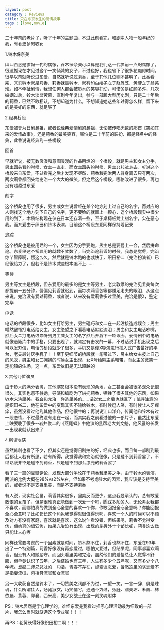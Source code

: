 ```yaml
---
layout: post
category : Reviews
title: 只在东京发生的爱情故事
tags : [love,movie]
---
```



二十年前的老片子，听了十年的主题曲，不过此刻看完，和剧中人物一般年纪的我，有着更多的收获

1.铃木保奈美

山口百惠是爹妈一代的偶像，铃木保奈美可以算是我们这一代靠前一点的偶像了，很遗憾现在才见过这个一笑倾城的女子，不过也好，我也省下了很多花痴的时间。很早以前就听说过东爱，自然就听说过莉香，至于其他几位则不甚明了，此番看完，其实铃木就是莉香，莉香就是铃木，就有如白娘子之于赵雅芝，黄蓉之于翁美玲。如不牵扯剧情，我想任何人都会被铃木的笑容打动，可惜的是红颜多舛，几次婚姻过后，铃木淡出荧幕，直到今年复出，参与一部超大型历史剧，只是二十年后的莉香，已然不敢相认，不想知道为什么，不想知道她这些年过得怎么样，留下来的是美好的东西，就足够了

2.经典桥段

东爱被誉为日剧鼻祖，或者说经典爱情剧的鼻祖，无论被传唱无数的那首《突如其来的爱情故事》，还是莉香的最美笑容，哪怕是二十年前的装扮，都是经典中的经典，此番说说经典的一些桥段

回首

早就听说，被无数浪漫和意图浪漫的作品用烂的一个桥段，就是男主和女主分手，男主回头看的时候，女主一直走，而女主回头的时候，男主又转过身去。听说这个桥段来自东爱，不过看完之后才发现不尽然，莉香和完治两人背身离去只有两次，两次莉香都回头给完治一个大大的微笑，但之后这个桥段，哪怕改进了很多，再也没有超越过东爱

刻字

这个桥段也用了很多，男主或女主说曾经在某个地方刻上过自己的名字，而对应的人则找这个地方刻下自己的名字，更不要脸的就画上一颗心，这个桥段现实中很少用的到了，木质结构现在仅在日本还存着一些，至于桌椅板凳上刻名字，实在恶心我。而东爱由于织田和铃木表演，目前这个桥段东爱同样保持着记录

追踪

这个桥段也是被用烂的一个，女主因为分手要跑，男主总是要愣上一会，然后拼命追。东爱里这个桥段用的就数不胜数了，当完治追莉香的时候，我总是觉得，完治你丫智障啊，愣这么久，然后就是铃木跑的也忒快了，织田裕二（完治扮演者）已经很给力了，但若不是铃木减速根本追不上……

等待

男主等女主是桥段，但东爱用的最多的是女主等男主，老实敦厚的完治见里美每次都提前十五分钟，偏偏见莉香就迟到，而每次莉香苦等都赚足老夫的眼泪，从这点来说，完治没有爱过莉香，或者说，从来没有爱莉香多过里美，完治是傻X，鉴定完毕

电话

电话的桥段很多，比如女主打给男主，男主碰巧和女二在一起没接造成误会；男主幡然醒悟打电话给女主，女主绝望之下看着电话默默流泪；男主和女主电话吵嘴，然后女二打电话进来听到男主喊女主的名字然后开启下一轮误会。爱情剧中的电话就像悬疑片中的手枪，只要出现了，就肯定有击发的一幕，不过话说手机出现之后可以发短信，电话的桥段就少了很多，手机又是傻X导演进行插入式广告最好的平台，老夫最讨厌手机了！！至于更细节的桥段就一笔带过下，男主给女主披上自己的风衣，男主和女二拥抱的时候女主出现，女X号给男主系鞋带，而女主的微笑一定能镇的住场，这一点，东爱依旧是无法超越的

3.其他几位演员

由于铃木的满分表演，其他演员根本没有表现的余地，女二甚至会被很多观众记恨很久，其实也怨不得她，导演和编剧为了烘托莉香，牺牲了很多其他的东西，如果铃木来演里美，我会和完治一样选里美的……话说女二之后也就匿了；值得注意的是织田裕二，他在东爱中的变现其实不输给铃木，有时候逗人笑，有时候让人牙痒痒，虽然没看过他的其他作品，但他很牛的；再说说江口洋介，传闻他和铃木有过一段恋情，不过最终没有走在一起，而其实我之前看过他的一部片子，虽然比东爱上映要晚了很多--岩井俊二的《燕尾蝶》中他演的黑帮老大刘文魁，他风骚的长发一出现我就认出来了

4.所谓收获

虽然韩剧也看了不少，但其实还是觉得日剧拍的好，经典也多，而且每一部剧到最后都让人若有所思，若有所得，我觉得我和完治就很像，只是碰不到莉香罢了，不过话说并不是碰不到莉香，只是碰不到那么漂亮的莉香罢了

看了三十篇的豆瓣评论，发现大部分争论在于莉香和里美之争，由于铃木的表演，两派的比例大概在98%vs2%左右，但如果不考虑铃木的因素，我应该是支持里美的，或者说不是支持里美，而是不支持莉香

有人说，现实社会里，莉香其实很多，里美反而更少，这点我是承认的，总有敢爱敢恨的女孩子，但是很难真正能做到一次爱一个吧，脚踩多船的人，无论男女我都不喜欢，而哪怕真的做到全心全意的喜欢一个你，你敢回报全心全意吗？你能回报全心全意吗？比如部长这个角色我觉得就很值得玩味，喜欢一个人的时候可以不顾及对方有没有家庭，喜欢就是喜欢，这么说乍看没错，但结果呢，莉香不觉得受伤，但她真的很受伤，如果完治没有出现，出现的是另外十个部长呢，莉香这么做只能让人心疼

同样还需要考虑的一个因素就是时间，铃木熬不住，莉香也熬不住，东爱在93年出了一个特别篇，莉香好像没有再恋爱过，哪怕又爱过，但结果呢，同事都喜欢莉香，但没有人和她厮守。而回头看里美和完治，虽然他们的爱情总让人觉得不舒服，但毕竟认识了五年，之后结婚也有三年，人生有多少个五年呢，又有多少个八年呢。想起二师兄说过的一句话，青春不存在，抓紧谈恋爱，当然这里的谈恋爱不是指耍流氓，包括男流氓和女流氓

另一大收获自然是铃木了，一切赞美之词都不为过，一颦一笑，一言一辞，俱是珠玑，什么所谓佳人，窈窕淑女，巧笑倩兮，通通不为过，张庭、翁美玲、朱茵、林依晨、黄蓉、郭襄、西米高、美少女战士在这一刻灵魂附体

PS：铃木居然是学心理学的，难怪东爱是我看过描写心理活动最为细致的一部片，我怎么当时就没选这个专业呢！！！

再PS：老黄长得好像织田裕二啊！！！
